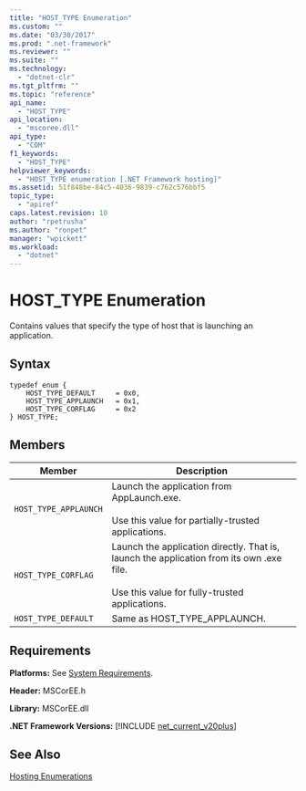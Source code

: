 ```yaml
---
title: "HOST_TYPE Enumeration"
ms.custom: ""
ms.date: "03/30/2017"
ms.prod: ".net-framework"
ms.reviewer: ""
ms.suite: ""
ms.technology: 
  - "dotnet-clr"
ms.tgt_pltfrm: ""
ms.topic: "reference"
api_name: 
  - "HOST_TYPE"
api_location: 
  - "mscoree.dll"
api_type: 
  - "COM"
f1_keywords: 
  - "HOST_TYPE"
helpviewer_keywords: 
  - "HOST_TYPE enumeration [.NET Framework hosting]"
ms.assetid: 51f848be-84c5-4036-9839-c762c576bbf5
topic_type: 
  - "apiref"
caps.latest.revision: 10
author: "rpetrusha"
ms.author: "ronpet"
manager: "wpickett"
ms.workload: 
  - "dotnet"
---
```

# HOST_TYPE Enumeration
Contains values that specify the type of host that is launching an application.  
  
## Syntax  
  
```  
typedef enum {  
    HOST_TYPE_DEFAULT     = 0x0,  
    HOST_TYPE_APPLAUNCH   = 0x1,  
    HOST_TYPE_CORFLAG     = 0x2  
} HOST_TYPE;  
```  
  
## Members  
  
|Member|Description|  
|------------|-----------------|  
|`HOST_TYPE_APPLAUNCH`|Launch the application from AppLaunch.exe.<br /><br /> Use this value for partially-trusted applications.|  
|`HOST_TYPE_CORFLAG`|Launch the application directly. That is, launch the application from its own .exe file.<br /><br /> Use this value for fully-trusted applications.|  
|`HOST_TYPE_DEFAULT`|Same as HOST_TYPE_APPLAUNCH.|  
  
## Requirements  
 **Platforms:** See [System Requirements](../../../../docs/framework/get-started/system-requirements.md).  
  
 **Header:** MSCorEE.h  
  
 **Library:** MSCorEE.dll  
  
 **.NET Framework Versions:** [!INCLUDE [net_current_v20plus](../../../../includes/net-current-v20plus-md.md)]  
  
## See Also  
 [Hosting Enumerations](../../../../docs/framework/unmanaged-api/hosting/hosting-enumerations.md)
